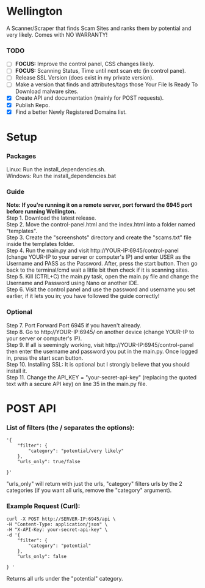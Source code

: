 # Wellington
A Scanner/Scraper that finds Scam Sites and ranks them by potential and very likely. Comes with NO WARRANTY!
### TODO
- [ ] **FOCUS:** Improve the control panel, CSS changes likely.
- [ ] **FOCUS:** Scanning Status, Time until next scan etc (in control pane).
- [ ] Release SSL Version (does exist in my private version).
- [ ] Make a version that finds and attributes/tags those Your File Is Ready To Download malware sites.
- [X] Create API and documentation (mainly for POST requests).
- [x] Publish Repo.
- [x] Find a better Newly Registered Domains list.

# Setup
### Packages
Linux: Run the install_dependencies.sh.  
Windows: Run the install_dependencies.bat
### Guide
**Note: If you're running it on a remote server, port forward the 6945 port before running Wellington.**  
Step 1. Download the latest release.  
Step 2. Move the control-panel.html and the index.html into a folder named "templates".  
Step 3. Create the "screenshots" directory and create the "scams.txt" file inside the templates folder.  
Step 4. Run the main.py and visit http://YOUR-IP:6945/control-panel (change YOUR-IP to your server or computer's IP) and enter USER as the Username and PASS as the Password. After, press the start button. Then go back to the terminal/cmd wait a little bit then check if it is scanning sites.  
Step 5. Kill (CTRL+C) the main.py task, open the main.py file and change the Username and Password using Nano or another IDE.  
Step 6. Visit the control panel and use the password and username you set earlier, if it lets you in; you have followed the guide correctly!
### Optional
Step 7. Port Forward Port 6945 if you haven't already.  
Step 8. Go to http://YOUR-IP:6945/ on another device (change YOUR-IP to your server or computer's IP).  
Step 9. If all is seemingly working, visit http://YOUR-IP:6945/control-panel then enter the username and password you put in the main.py. Once logged in, press the start scan button.  
Step 10. Installing SSL: It is optional but I strongly believe that you should install it.  
Step 11. Change the API_KEY = "your-secret-api-key"  (replacing the quoted text with a secure API key) on line 35 in the main.py file.  
# POST API
### List of filters (the / separates the options):  
```
'{
    "filter": {
        "category": "potential/very likely"
    },
    "urls_only": true/false
    
}'
```
"urls_only" will return with just the urls, "category" filters urls by the 2 categories (if you want all urls, remove the "category" argument).  
  
### Example Request (Curl):
```
curl -X POST http://SERVER-IP:6945/api \
-H "Content-Type: application/json" \
-H "X-API-Key: your-secret-api-key" \
-d '{
    "filter": {
        "category": "potential"
    },
    "urls_only": false
    
} '
```
Returns all urls under the "potential" category.
